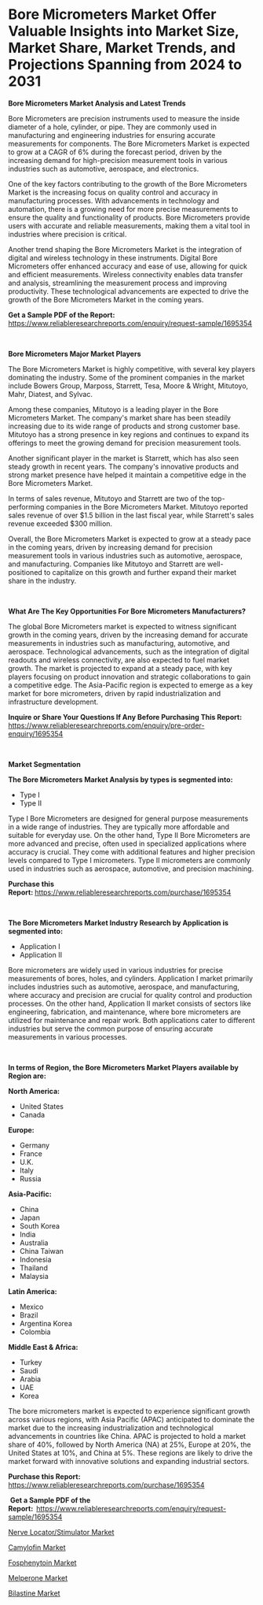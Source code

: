 <p><h1>Bore Micrometers Market Offer Valuable Insights into Market Size, Market Share, Market Trends, and Projections Spanning from 2024 to 2031</h1></p><p><strong>Bore Micrometers Market Analysis and Latest Trends</strong></p>
<p><p>Bore Micrometers are precision instruments used to measure the inside diameter of a hole, cylinder, or pipe. They are commonly used in manufacturing and engineering industries for ensuring accurate measurements for components. The Bore Micrometers Market is expected to grow at a CAGR of 6% during the forecast period, driven by the increasing demand for high-precision measurement tools in various industries such as automotive, aerospace, and electronics.</p><p>One of the key factors contributing to the growth of the Bore Micrometers Market is the increasing focus on quality control and accuracy in manufacturing processes. With advancements in technology and automation, there is a growing need for more precise measurements to ensure the quality and functionality of products. Bore Micrometers provide users with accurate and reliable measurements, making them a vital tool in industries where precision is critical.</p><p>Another trend shaping the Bore Micrometers Market is the integration of digital and wireless technology in these instruments. Digital Bore Micrometers offer enhanced accuracy and ease of use, allowing for quick and efficient measurements. Wireless connectivity enables data transfer and analysis, streamlining the measurement process and improving productivity. These technological advancements are expected to drive the growth of the Bore Micrometers Market in the coming years.</p></p>
<p><strong>Get a Sample PDF of the Report:&nbsp;</strong> <a href="https://www.reliableresearchreports.com/enquiry/request-sample/1695354">https://www.reliableresearchreports.com/enquiry/request-sample/1695354</a></p>
<p>&nbsp;</p>
<p><strong>Bore Micrometers Major Market Players</strong></p>
<p><p>The Bore Micrometers Market is highly competitive, with several key players dominating the industry. Some of the prominent companies in the market include Bowers Group, Marposs, Starrett, Tesa, Moore & Wright, Mitutoyo, Mahr, Diatest, and Sylvac.</p><p>Among these companies, Mitutoyo is a leading player in the Bore Micrometers Market. The company's market share has been steadily increasing due to its wide range of products and strong customer base. Mitutoyo has a strong presence in key regions and continues to expand its offerings to meet the growing demand for precision measurement tools.</p><p>Another significant player in the market is Starrett, which has also seen steady growth in recent years. The company's innovative products and strong market presence have helped it maintain a competitive edge in the Bore Micrometers Market.</p><p>In terms of sales revenue, Mitutoyo and Starrett are two of the top-performing companies in the Bore Micrometers Market. Mitutoyo reported sales revenue of over $1.5 billion in the last fiscal year, while Starrett's sales revenue exceeded $300 million.</p><p>Overall, the Bore Micrometers Market is expected to grow at a steady pace in the coming years, driven by increasing demand for precision measurement tools in various industries such as automotive, aerospace, and manufacturing. Companies like Mitutoyo and Starrett are well-positioned to capitalize on this growth and further expand their market share in the industry.</p></p>
<p>&nbsp;</p>
<p><strong>What Are The Key Opportunities For Bore Micrometers Manufacturers?</strong></p>
<p><p>The global Bore Micrometers market is expected to witness significant growth in the coming years, driven by the increasing demand for accurate measurements in industries such as manufacturing, automotive, and aerospace. Technological advancements, such as the integration of digital readouts and wireless connectivity, are also expected to fuel market growth. The market is projected to expand at a steady pace, with key players focusing on product innovation and strategic collaborations to gain a competitive edge. The Asia-Pacific region is expected to emerge as a key market for bore micrometers, driven by rapid industrialization and infrastructure development.</p></p>
<p><strong>Inquire or Share Your Questions If Any Before Purchasing This Report:</strong> <a href="https://www.reliableresearchreports.com/enquiry/pre-order-enquiry/1695354">https://www.reliableresearchreports.com/enquiry/pre-order-enquiry/1695354</a></p>
<p>&nbsp;</p>
<p><strong>Market Segmentation</strong></p>
<p><strong>The Bore Micrometers Market Analysis by types is segmented into:</strong></p>
<p><ul><li>Type I</li><li>Type II</li></ul></p>
<p><p>Type I Bore Micrometers are designed for general purpose measurements in a wide range of industries. They are typically more affordable and suitable for everyday use. On the other hand, Type II Bore Micrometers are more advanced and precise, often used in specialized applications where accuracy is crucial. They come with additional features and higher precision levels compared to Type I micrometers. Type II micrometers are commonly used in industries such as aerospace, automotive, and precision machining.</p></p>
<p><strong>Purchase this Report:&nbsp;</strong><a href="https://www.reliableresearchreports.com/purchase/1695354">https://www.reliableresearchreports.com/purchase/1695354</a></p>
<p>&nbsp;</p>
<p><strong>The Bore Micrometers Market Industry Research by Application is segmented into:</strong></p>
<p><ul><li>Application I</li><li>Application II</li></ul></p>
<p><p>Bore micrometers are widely used in various industries for precise measurements of bores, holes, and cylinders. Application I market primarily includes industries such as automotive, aerospace, and manufacturing, where accuracy and precision are crucial for quality control and production processes. On the other hand, Application II market consists of sectors like engineering, fabrication, and maintenance, where bore micrometers are utilized for maintenance and repair work. Both applications cater to different industries but serve the common purpose of ensuring accurate measurements in various processes.</p></p>
<p>&nbsp;</p>
<p><strong>In terms of Region, the Bore Micrometers Market Players available by Region are:</strong></p>
<p>
    <p> <strong> North America: </strong>
        <ul>
            <li>United States</li>
            <li>Canada</li>
        </ul>
        </p> 
    <p> <strong> Europe: </strong>
        <ul>
            <li>Germany</li>
            <li>France</li>
            <li>U.K.</li>
            <li>Italy</li>
            <li>Russia</li>
        </ul>
        </p> 
    <p> <strong> Asia-Pacific: </strong>
        <ul>
            <li>China</li>
            <li>Japan</li>
            <li>South Korea</li>
            <li>India</li>
            <li>Australia</li>
            <li>China Taiwan</li>
            <li>Indonesia</li>
            <li>Thailand</li>
            <li>Malaysia</li>
        </ul>
        </p> 
    <p> <strong> Latin America: </strong>
        <ul>
            <li>Mexico</li>
            <li>Brazil</li>
            <li>Argentina Korea</li>
            <li>Colombia</li>
        </ul>
        </p> 
    <p> <strong> Middle East & Africa: </strong>
        <ul>
            <li>Turkey</li>
            <li>Saudi</li>
            <li>Arabia</li>
            <li>UAE</li>
            <li>Korea</li>
        </ul>
    </p>
    </p>
<p><p>The bore micrometers market is expected to experience significant growth across various regions, with Asia Pacific (APAC) anticipated to dominate the market due to the increasing industrialization and technological advancements in countries like China. APAC is projected to hold a market share of 40%, followed by North America (NA) at 25%, Europe at 20%, the United States at 10%, and China at 5%. These regions are likely to drive the market forward with innovative solutions and expanding industrial sectors.</p></p>
<p><strong>Purchase this Report: </strong><a href="https://www.reliableresearchreports.com/purchase/1695354">https://www.reliableresearchreports.com/purchase/1695354</a></p>
<p>&nbsp;<strong>Get a Sample PDF of the Report:&nbsp;&nbsp;</strong><a href="https://www.reliableresearchreports.com/enquiry/request-sample/1695354">https://www.reliableresearchreports.com/enquiry/request-sample/1695354</a></p>
<p><strong></strong></p>
<p><p><a href="https://github.com/Whitneyboyettebo9kiw7yr13/Market-Research-Report-List-1/blob/main/nerve-locatorstimulator-market.md">Nerve Locator/Stimulator Market</a></p><p><a href="https://medium.com/@christinaweber16/camylofin-market-size-and-market-trends-complete-industry-overview-2024-to-2031-620d70cafd85">Camylofin Market</a></p><p><a href="https://medium.com/@lisastevens48/decoding-fosphenytoin-market-metrics-market-share-trends-and-growth-patterns-02fcc7530579">Fosphenytoin Market</a></p><p><a href="https://medium.com/@beverlyfields2012/melperone-market-size-and-market-trends-complete-industry-overview-2024-to-2031-36d6228a7c4a">Melperone Market</a></p><p><a href="https://medium.com/@christinaweber16/bilastine-market-outlook-industry-overview-and-forecast-2024-to-2031-e0cff39997a6">Bilastine Market</a></p></p>